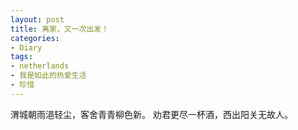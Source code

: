 ```yaml
---
layout: post
title: 离家，又一次出发！
categories:
- Diary
tags:
- netherlands
- 我是如此的热爱生活
- 珍惜
---
```

渭城朝雨浥轻尘，客舍青青柳色新。
劝君更尽一杯酒，西出阳关无故人。